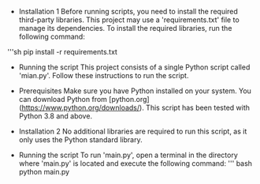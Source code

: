 - Installation 1
Before running scripts, you need to install the required third-party libraries. This project may use a 'requirements.txt' file to manage its dependencies.
To install the required libraries, run the following command:

'''sh
pip install -r requirements.txt

- Running the script
This project consists of a single Python script called 'mian.py'. Follow these instructions to run the script.

- Prerequisites
Make sure you have Python installed on your system. You can download Python from [python.org] (https://www.python.org/downloads/). This script has been tested with Python 3.8 and above.

- Installation 2
No additional libraries are required to run this script, as it only uses the Python standard library.

- Running the script
To run 'main.py', open a terminal in the directory where 'main.py' is located and execute the following command:
''' bash
python main.py
